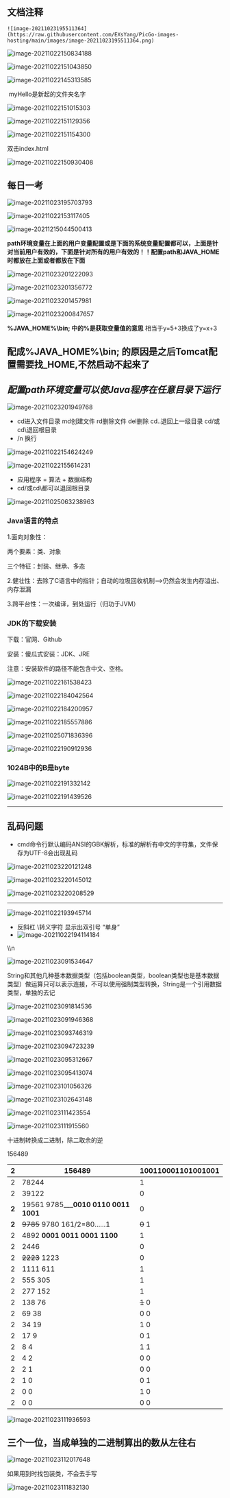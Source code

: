 ##    文档注释

 	![image-20211023195511364](https://raw.githubusercontent.com/EXsYang/PicGo-images-hosting/main/images/image-20211023195511364.png)



![image-20211022150834188](https://raw.githubusercontent.com/EXsYang/PicGo-images-hosting/main/images/image-20211022150834188.png)

![image-20211022151043850](https://raw.githubusercontent.com/EXsYang/PicGo-images-hosting/main/images/image-20211022151043850.png)

![image-20211022145313585](https://raw.githubusercontent.com/EXsYang/PicGo-images-hosting/main/images/image-20211022145313585.png)

​                                       myHello是新起的文件夹名字

![image-20211022151015303](https://raw.githubusercontent.com/EXsYang/PicGo-images-hosting/main/images/image-20211022151015303.png)



![image-20211022151129356](https://raw.githubusercontent.com/EXsYang/PicGo-images-hosting/main/images/image-20211022151129356.png)

![image-20211022151154300](https://raw.githubusercontent.com/EXsYang/PicGo-images-hosting/main/images/image-20211022151154300.png)

双击index.html

![image-20211022150930408](https://raw.githubusercontent.com/EXsYang/PicGo-images-hosting/main/images/image-20211022150930408.png)

## 每日一考

![image-20211023195703793](https://raw.githubusercontent.com/EXsYang/PicGo-images-hosting/main/images/image-20211023195703793.png)

![image-20211022153117405](https://raw.githubusercontent.com/EXsYang/PicGo-images-hosting/main/images/image-20211022153117405.png)

![image-20211215044500413](https://raw.githubusercontent.com/EXsYang/PicGo-images-hosting/main/images/image-20211215044500413.png)

**path环境变量在上面的用户变量配置或是下面的系统变量配置都可以，上面是针对当前用户有效的，下面是针对所有的用户有效的！！配置path和JAVA_HOME时都放在上面或者都放在下面**

![image-20211023201222093](https://raw.githubusercontent.com/EXsYang/PicGo-images-hosting/main/images/image-20211023201222093.png)

![image-20211023201356772](https://raw.githubusercontent.com/EXsYang/PicGo-images-hosting/main/images/image-20211023201356772.png)

![image-20211023201457981](https://raw.githubusercontent.com/EXsYang/PicGo-images-hosting/main/images/image-20211023201457981.png)



![image-20211023200847657](https://raw.githubusercontent.com/EXsYang/PicGo-images-hosting/main/images/image-20211023200847657.png)

**%JAVA_HOME%\bin;   中的%是获取变量值的意思**	相当于y=5+3换成了y=x+3

## 配成%JAVA_HOME%\bin; 的原因是之后Tomcat配置需要找_HOME,不然启动不起来了

## *配置path环境变量可以使Java程序在任意目录下运行*

![image-20211023201949768](https://raw.githubusercontent.com/EXsYang/PicGo-images-hosting/main/images/image-20211023201949768.png)

- cd进入文件目录  md创建文件   rd删除文件  del删除  cd..退回上一级目录  cd/或cd\退回根目录
- /n 换行

![image-20211022154624249](https://raw.githubusercontent.com/EXsYang/PicGo-images-hosting/main/images/image-20211022154624249.png)

![image-20211022155614231](https://raw.githubusercontent.com/EXsYang/PicGo-images-hosting/main/images/image-20211022155614231.png)

- 应用程序 = 算法 + 数据结构
- cd/或cd\都可以退回根目录 

![image-20211025063238963](https://raw.githubusercontent.com/EXsYang/PicGo-images-hosting/main/images/image-20211025063238963.png)

### Java语言的特点

1.面向对象性：

两个要素：类、对象

三个特征：封装、继承、多态

2.健壮性：去除了C语言中的指针；自动的垃圾回收机制-->仍然会发生内存溢出、内存泄漏

3.跨平台性：一次编译，到处运行（归功于JVM）

### JDK的下载安装

下载：官网、Github

安装：傻瓜式安装：JDK、JRE

注意：安装软件的路径不能包含中文、空格。



![image-20211022161538423](https://raw.githubusercontent.com/EXsYang/PicGo-images-hosting/main/images/image-20211022161538423.png)

![image-20211022184042564](https://raw.githubusercontent.com/EXsYang/PicGo-images-hosting/main/images/image-20211022184042564.png) 

![image-20211022184200957](https://raw.githubusercontent.com/EXsYang/PicGo-images-hosting/main/images/image-20211022184200957.png)

![image-20211022185557886](https://raw.githubusercontent.com/EXsYang/PicGo-images-hosting/main/images/image-20211022185557886.png)

![image-20211025071836396](https://raw.githubusercontent.com/EXsYang/PicGo-images-hosting/main/images/image-20211025071836396.png)

![image-20211022190912936](https://raw.githubusercontent.com/EXsYang/PicGo-images-hosting/main/images/image-20211022190912936.png)

### 1024B中的B是byte





![image-20211022191332142](https://raw.githubusercontent.com/EXsYang/PicGo-images-hosting/main/images/image-20211022191332142.png)

![image-20211022191439526](https://raw.githubusercontent.com/EXsYang/PicGo-images-hosting/main/images/image-20211022191439526.png)

***



## 乱码问题

- cmd命令行默认编码ANSI的GBK解析，标准的解析有中文的字符集，文件保存为UTF-8会出现乱码

![image-20211023220121248](https://raw.githubusercontent.com/EXsYang/PicGo-images-hosting/main/images/image-20211023220121248.png)

![image-20211023220145012](https://raw.githubusercontent.com/EXsYang/PicGo-images-hosting/main/images/image-20211023220145012.png)

![image-20211023220208529](https://raw.githubusercontent.com/EXsYang/PicGo-images-hosting/main/images/image-20211023220208529.png)



***









![image-20211022193945714](https://raw.githubusercontent.com/EXsYang/PicGo-images-hosting/main/images/image-20211022193945714.png)

- 反斜杠    \转义字符  显示出双引号  “单身”
- ![image-20211022194114184](https://raw.githubusercontent.com/EXsYang/PicGo-images-hosting/main/images/image-20211022194114184.png)

\\\n

![image-20211023091534647](https://raw.githubusercontent.com/EXsYang/PicGo-images-hosting/main/images/image-20211023091534647.png)

String和其他几种基本数据类型（包括boolean类型，boolean类型也是基本数据类型）做运算只可以表示连接，不可以使用强制类型转换，String是一个引用数据类型，单独的去记

![image-20211023091814536](https://raw.githubusercontent.com/EXsYang/PicGo-images-hosting/main/images/image-20211023091814536.png)

![image-20211023091946368](https://raw.githubusercontent.com/EXsYang/PicGo-images-hosting/main/images/image-20211023091946368.png)



![image-20211023093746319](https://raw.githubusercontent.com/EXsYang/PicGo-images-hosting/main/images/image-20211023093746319.png)



![image-20211023094723239](https://raw.githubusercontent.com/EXsYang/PicGo-images-hosting/main/images/image-20211023094723239.png)

![image-20211023095312667](https://raw.githubusercontent.com/EXsYang/PicGo-images-hosting/main/images/image-20211023095312667.png)

![image-20211023095413074](https://raw.githubusercontent.com/EXsYang/PicGo-images-hosting/main/images/image-20211023095413074.png)

![image-20211023101056326](https://raw.githubusercontent.com/EXsYang/PicGo-images-hosting/main/images/image-20211023101056326.png)





![image-20211023102643148](https://raw.githubusercontent.com/EXsYang/PicGo-images-hosting/main/images/image-20211023102643148.png)

 

![image-20211023111423554](https://raw.githubusercontent.com/EXsYang/PicGo-images-hosting/main/images/image-20211023111423554.png)



![image-20211023111915560](https://raw.githubusercontent.com/EXsYang/PicGo-images-hosting/main/images/image-20211023111915560.png)

十进制转换成二进制，除二取余的逆

156489

| 2     | 156489                                      | 100110001101001001 |
| ----- | ------------------------------------------- | ------------------ |
| 2     | 78244                                       | 1                  |
| 2     | 39122                                       | 0                  |
| **2** | 19561        9785___**0010 0110 0011 1001** | 0                  |
| **2** | ~~9785~~        9780   161/2=80......1      | ~~0~~         1    |
| 2     | 4892    **0001 0011 0001 1100**             | 1                  |
| 2     | 2446                                        | 0                  |
| 2     | ~~2223~~        1223                        | 0                  |
| 2     | 1111          611                           | 1                  |
| 2     | 555            305                          | 1                  |
| 2     | 277            152                          | 1                  |
| 2     | 138              76                         | ~~1~~        0     |
| 2     | 69                38                        | 0        0         |
| 2     | 34                19                        | 1        0         |
| 2     | 17                  9                       | 0        1         |
| 2     | 8                    4                      | 1        1         |
| 2     | 4                    2                      | 0        0         |
| 2     | 2                    1                      | 0        0         |
| 2     | 1                    0                      | 0        1         |
| 2     | 0                    0                      | 1        0         |
| 2     | 0                    0                      | 0        0         |









![image-20211023111936593](https://raw.githubusercontent.com/EXsYang/PicGo-images-hosting/main/images/image-20211023111936593.png)

## 三个一位，当成单独的二进制算出的数从左往右

![image-20211023112017648](https://raw.githubusercontent.com/EXsYang/PicGo-images-hosting/main/images/image-20211023112017648.png)

如果用到时找包装类，不会去手写

![image-20211023111832130](https://raw.githubusercontent.com/EXsYang/PicGo-images-hosting/main/images/image-20211023111832130.png)

















 
